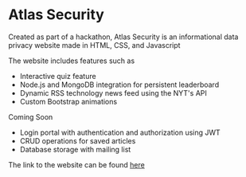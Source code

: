 # Atlas Security
Created as part of a hackathon, Atlas Security is an informational data privacy website made in HTML, CSS, and Javascript

The website includes features such as 
* Interactive quiz feature
* Node.js and MongoDB integration for persistent leaderboard
* Dynamic RSS technology news feed using the NYT's API
* Custom Bootstrap animations

Coming Soon
* Login portal with authentication and authorization using JWT
* CRUD operations for saved articles
* Database storage with mailing list

The link to the website can be found [here](https://atlas-security.up.railway.app/)